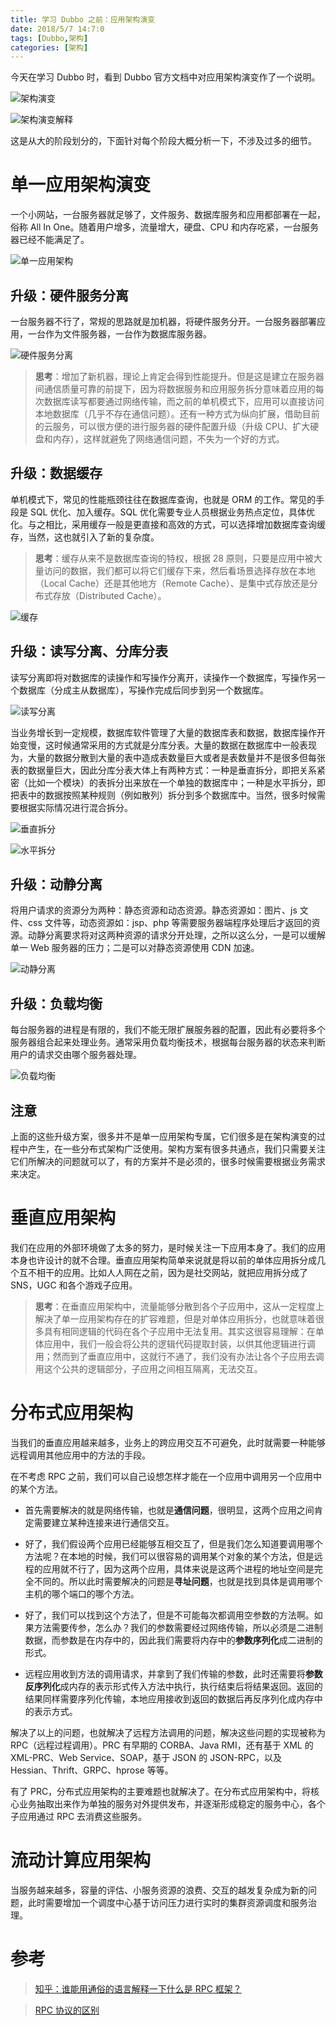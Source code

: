 ```yaml
---
title: 学习 Dubbo 之前：应用架构演变
date: 2018/5/7 14:7:0
tags: [Dubbo,架构]
categories: [架构]
---
```


今天在学习 Dubbo 时，看到 Dubbo 官方文档中对应用架构演变作了一个说明。  

<!--more-->

![架构演变 ](https://cdn.jsdelivr.net/gh/nekolr/image-hosting@201911242020/2018/05/07/KBb.png)

![架构演变解释 ](https://cdn.jsdelivr.net/gh/nekolr/image-hosting@201911242020/2018/05/07/0d7.png)

这是从大的阶段划分的，下面针对每个阶段大概分析一下，不涉及过多的细节。  

# 单一应用架构演变

一个小网站，一台服务器就足够了，文件服务、数据库服务和应用都部署在一起，俗称 All In One。随着用户增多，流量增大，硬盘、CPU 和内存吃紧，一台服务器已经不能满足了。  

![单一应用架构 ](https://cdn.jsdelivr.net/gh/nekolr/image-hosting@201911242020/2018/05/07/28e.png)

## 升级：硬件服务分离

一台服务器不行了，常规的思路就是加机器，将硬件服务分开。一台服务器部署应用，一台作为文件服务器，一台作为数据库服务器。  

![硬件服务分离 ](https://cdn.jsdelivr.net/gh/nekolr/image-hosting@201911242020/2018/05/07/Vzz.png)

> **思考**：增加了新机器，理论上肯定会得到性能提升。但是这是建立在服务器间通信质量可靠的前提下，因为将数据服务和应用服务拆分意味着应用的每次数据库读写都要通过网络传输，而之前的单机模式下，应用可以直接访问本地数据库（几乎不存在通信问题）。还有一种方式为纵向扩展，借助目前的云服务，可以很方便的进行服务器的硬件配置升级（升级 CPU、扩大硬盘和内存），这样就避免了网络通信问题，不失为一个好的方式。  

## 升级：数据缓存

单机模式下，常见的性能瓶颈往往在数据库查询，也就是 ORM 的工作。常见的手段是 SQL 优化、加入缓存。SQL 优化需要专业人员根据业务热点定位，具体优化。与之相比，采用缓存一般是更直接和高效的方式，可以选择增加数据库查询缓存，当然，这也就引入了新的复杂度。  

> **思考**：缓存从来不是数据库查询的特权，根据 28 原则，只要是应用中被大量访问的数据，我们都可以将它们缓存下来，然后看场景选择存放在本地（Local Cache）还是其他地方（Remote Cache）、是集中式存放还是分布式存放（Distributed Cache）。  

![缓存 ](https://cdn.jsdelivr.net/gh/nekolr/image-hosting@201911242020/2018/05/07/gnd.png)

## 升级：读写分离、分库分表

读写分离即将对数据库的读操作和写操作分离开，读操作一个数据库，写操作另一个数据库（分成主从数据库），写操作完成后同步到另一个数据库。  

![读写分离 ](https://cdn.jsdelivr.net/gh/nekolr/image-hosting@201911242020/2018/05/07/jqN.jpg)

当业务增长到一定规模，数据库软件管理了大量的数据库表和数据，数据库操作开始变慢，这时候通常采用的方式就是分库分表。大量的数据在数据库中一般表现为，大量的数据分散到大量的表中造成表数量巨大或者是表数量并不是很多但每张表的数据量巨大，因此分库分表大体上有两种方式：一种是垂直拆分，即把关系紧密（比如一个模块）的表拆分出来放在一个单独的数据库中；一种是水平拆分，即把表中的数据按照某种规则（例如散列）拆分到多个数据库中。当然，很多时候需要根据实际情况进行混合拆分。  

![垂直拆分 ](https://cdn.jsdelivr.net/gh/nekolr/image-hosting@201911242020/2018/05/07/qG7.jpg)

![水平拆分 ](https://cdn.jsdelivr.net/gh/nekolr/image-hosting@201911242020/2018/05/07/v4m.jpg)

## 升级：动静分离

将用户请求的资源分为两种：静态资源和动态资源。静态资源如：图片、js 文件、css 文件等，动态资源如：jsp、php 等需要服务器端程序处理后才返回的资源。动静分离要求将对这两种资源的请求分开处理，之所以这么分，一是可以缓解单一 Web 服务器的压力；二是可以对静态资源使用 CDN 加速。  

![动静分离 ](https://cdn.jsdelivr.net/gh/nekolr/image-hosting@201911242020/2018/05/07/7rY.png)

## 升级：负载均衡

每台服务器的进程是有限的，我们不能无限扩展服务器的配置，因此有必要将多个服务器组合起来处理业务。通常采用负载均衡技术，根据每台服务器的状态来判断用户的请求交由哪个服务器处理。  

![负载均衡 ](https://cdn.jsdelivr.net/gh/nekolr/image-hosting@201911242020/2018/05/07/Q34.png)

## 注意

上面的这些升级方案，很多并不是单一应用架构专属，它们很多是在架构演变的过程中产生，在一些分布式架构广泛使用。架构方案有很多共通点，我们只需要关注它们所解决的问题就可以了，有的方案并不是必须的，很多时候需要根据业务需求来决定。  

# 垂直应用架构

我们在应用的外部环境做了太多的努力，是时候关注一下应用本身了。我们的应用本身也许设计的就不合理。垂直应用架构简单来说就是将以前的单体应用拆分成几个互不相干的应用。比如人人网在之前，因为是社交网站，就把应用拆分成了 SNS，UGC 和各个游戏子应用。  

> **思考**：在垂直应用架构中，流量能够分散到各个子应用中，这从一定程度上解决了单一应用架构存在的扩容难题，但是对单体应用拆分，也就意味着很多具有相同逻辑的代码在各个子应用中无法复用。其实这很容易理解：在单体应用中，我们一般会将公共的逻辑代码提取封装，以供其他逻辑进行调用；然而到了垂直应用中，这就行不通了，我们没有办法让各个子应用去调用这个公共的逻辑部分，子应用之间相互隔离，无法交互。  

# 分布式应用架构

当我们的垂直应用越来越多，业务上的跨应用交互不可避免，此时就需要一种能够远程调用其他应用中的方法的手段。  

在不考虑 RPC 之前，我们可以自己设想怎样才能在一个应用中调用另一个应用中的某个方法。  

- 首先需要解决的就是网络传输，也就是**通信问题**，很明显，这两个应用之间肯定需要建立某种连接来进行通信交互。  

- 好了，我们假设两个应用已经能够互相交互了，但是我们怎么知道要调用哪个方法呢？在本地的时候，我们可以很容易的调用某个对象的某个方法，但是远程的应用就不行了，因为这两个应用，具体来说是这两个进程的地址空间是完全不同的。所以此时需要解决的问题是**寻址问题**，也就是找到具体是调用哪个主机的哪个端口的哪个方法。  

- 好了，我们可以找到这个方法了，但是不可能每次都调用空参数的方法啊。如果方法需要传参，怎么办？我们的参数需要经过网络传输，所以必须是二进制数据，而参数是在内存中的，因此我们需要将内存中的**参数序列化**成二进制的形式。  

- 远程应用收到方法的调用请求，并拿到了我们传输的参数，此时还需要将**参数反序列化**成内存的表示形式传入方法中执行，执行结束后将结果返回。返回的结果同样需要序列化传输，本地应用接收到返回的数据后再反序列化成内存中的表示方式。  

解决了以上的问题，也就解决了远程方法调用的问题，解决这些问题的实现被称为 RPC（远程过程调用）。PRC 有早期的 CORBA、Java RMI，还有基于 XML 的 XML-PRC、Web Service、SOAP，基于 JSON 的 JSON-RPC，以及 Hessian、Thrift、GRPC、hprose 等等。  

有了 PRC，分布式应用架构的主要难题也就解决了。在分布式应用架构中，将核心业务抽取出来作为单独的服务对外提供发布，并逐渐形成稳定的服务中心，各个子应用通过 RPC 去消费这些服务。  

# 流动计算应用架构

当服务越来越多，容量的评估、小服务资源的浪费、交互的越发复杂成为新的问题，此时需要增加一个调度中心基于访问压力进行实时的集群资源调度和服务治理。  

# 参考

> [知乎：谁能用通俗的语言解释一下什么是 RPC 框架？](https://www.zhihu.com/question/25536695)  

> [RPC 协议的区别 ](https://segmentfault.com/q/1010000003064904?_ea=298208)